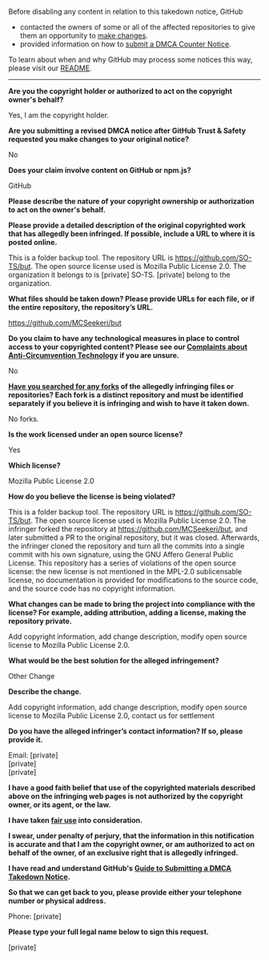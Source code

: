 Before disabling any content in relation to this takedown notice, GitHub
- contacted the owners of some or all of the affected repositories to give them an opportunity to [make changes](https://docs.github.com/en/github/site-policy/dmca-takedown-policy#a-how-does-this-actually-work).
- provided information on how to [submit a DMCA Counter Notice](https://docs.github.com/en/articles/guide-to-submitting-a-dmca-counter-notice).

To learn about when and why GitHub may process some notices this way, please visit our [README](https://github.com/github/dmca/blob/master/README.md#anatomy-of-a-takedown-notice).

---

**Are you the copyright holder or authorized to act on the copyright owner's behalf?**

Yes, I am the copyright holder.

**Are you submitting a revised DMCA notice after GitHub Trust & Safety requested you make changes to your original notice?**

No

**Does your claim involve content on GitHub or npm.js?**

GitHub

**Please describe the nature of your copyright ownership or authorization to act on the owner's behalf.**

**Please provide a detailed description of the original copyrighted work that has allegedly been infringed. If possible, include a URL to where it is posted online.**

This is a folder backup tool. The repository URL is https://github.com/SO-TS/but. The open source license used is Mozilla Public License 2.0. The organization it belongs to is [private] SO-TS. [private] belong to the organization.

**What files should be taken down? Please provide URLs for each file, or if the entire repository, the repository’s URL.**

https://github.com/MCSeekeri/but

**Do you claim to have any technological measures in place to control access to your copyrighted content? Please see our <a href="https://docs.github.com/articles/guide-to-submitting-a-dmca-takedown-notice#complaints-about-anti-circumvention-technology">Complaints about Anti-Circumvention Technology</a> if you are unsure.**

No

**<a href="https://docs.github.com/articles/dmca-takedown-policy#b-what-about-forks-or-whats-a-fork">Have you searched for any forks</a> of the allegedly infringing files or repositories? Each fork is a distinct repository and must be identified separately if you believe it is infringing and wish to have it taken down.**

No forks.

**Is the work licensed under an open source license?**

Yes

**Which license?**

Mozilla Public License 2.0

**How do you believe the license is being violated?**

This is a folder backup tool. The repository URL is https://github.com/SO-TS/but. The open source license used is Mozilla Public License 2.0. The infringer forked the repository at https://github.com/MCSeekeri/but, and later submitted a PR to the original repository, but it was closed. Afterwards, the infringer cloned the repository and turn all the commits into a single commit with his own signature, using the GNU Affero General Public License. This repository has a series of violations of the open source license: the new license is not mentioned in the MPL-2.0 sublicensable license, no documentation is provided for modifications to the source code, and the source code has no copyright information.

**What changes can be made to bring the project into compliance with the license? For example, adding attribution, adding a license, making the repository private.**

Add copyright information, add change description, modify open source license to Mozilla Public License 2.0.

**What would be the best solution for the alleged infringement?**

Other Change

**Describe the change.**

Add copyright information, add change description, modify open source license to Mozilla Public License 2.0, contact us for settlement

**Do you have the alleged infringer’s contact information? If so, please provide it.**

Email: [private]  
[private]  
[private]  

**I have a good faith belief that use of the copyrighted materials described above on the infringing web pages is not authorized by the copyright owner, or its agent, or the law.**

**I have taken <a href="https://www.lumendatabase.org/topics/22">fair use</a> into consideration.**

**I swear, under penalty of perjury, that the information in this notification is accurate and that I am the copyright owner, or am authorized to act on behalf of the owner, of an exclusive right that is allegedly infringed.**

**I have read and understand GitHub's <a href="https://docs.github.com/articles/guide-to-submitting-a-dmca-takedown-notice/">Guide to Submitting a DMCA Takedown Notice</a>.**

**So that we can get back to you, please provide either your telephone number or physical address.**

Phone: [private]

**Please type your full legal name below to sign this request.**

[private]

